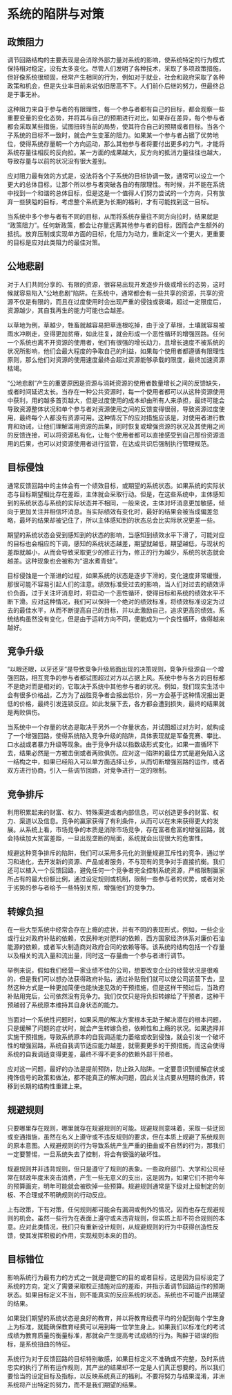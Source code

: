 # 系统的陷阱与对策

## 政策阻力

调节回路结构的主要表现是会消除外部力量对系统的影响，使系统特定的行为模式保持相对稳定，没有太多变化。尽管人们发明了各种技术，采取了多项政策措施，但好像系统很顽固，经常产生相同的行为，例如对于就业，社会和政府采取了各种政策和机会，但是失业率目前来说依旧居高不下。人们前仆后继的努力，但最终总是于事无补。

这种阻力来自于参与者的有限理性，每一个参与者都有自己的目标，都会观察一些重要变量的变化态势，并将其与自己的预期进行对比，如果存在差异，每个参与者都会采取某些措施，试图扭转当前的局势，使其符合自己的预期或者目标。当各个子系统的目标不一致时，就会产生变革的阻力。如果某一个参与者占据了优势地位，使得系统存量朝一个方向运动，那么其他参与者将要付出更多的力气，才能将系统存量往相反的反向拉。某一方面的成果越大，反方向的抵消力量往往也越大，导致存量与以前的状况没有很大差别。

应对阻力最有效的方式是，设法将各个子系统的目标协调一致，通常可以设立一个更大的总体目标，让那个所以参与者突破各自的有限理性。有时候，并不能在系统中找到一个和谐的总体目标，但是这是一个值得人们努力尝试的一个方向，只有放弃一些狭隘的目标，考虑整个系统更为长期的福利，才有可能找到这一目标。

当系统中多个参与者有不同的目标，从而将系统存量往不同方向拉时，结果就是 “政策阻力”。任何新政策，都会让存量远离其他参与者的目标，因而会产生额外的抵抗。放弃压制或实现单方面的目标，化阻力为动力，重新定义一个更大，更重要的目标是应对此类阻力的最佳对策。

## 公地悲剧

对于人们共同分享的、有限的资源，很容易出现开发逐步升级或增长的态势，这时候就容易陷入“公地悲剧”陷阱。在系统中，通常都会有一些共享的资源，共享的资源不仅是有限的，而且在过度使用时会出现严重的侵蚀或衰竭，超过一定限度后，资源越少，其自我再生的能力可能也会越差。

以草地为例，草越少，牲畜就越容易把草连根吃掉，由于没了草根，土壤就容易被雨水冲刷走，变得更加贫瘠，如此往复，就会形成一个恶性循环的增强回路。任何一个系统也离不开资源的使用者，他们有很强的增长动力，且增长速度不被系统的状况所影响，他们会最大程度的争取自己的利益，如果每个使用者都遵循有限理性原则，那么他们对资源的使用速度最终会超过资源能够承载的限度，最终加速资源枯竭。

“公地悲剧”产生的重要原因是资源与消耗资源的使用者数量增长之间的反馈缺失，或者时间延迟太长。当存在一种公共资源时，每一个使用者都可以从这种资源使用中获利，用的越多首页越大，但是过度使用的成本却由所有人来承担，最终可能会导致资源整体状况和单个参与者对资源使用之间的反馈变得很弱，导致资源过度使用，最终每个人都没有资源可用。这种情况下的应对措施应该是，对使用者进行教育和劝诫，让他们理解滥用资源的后果，同时恢复或增强资源的状况及其使用之间的反馈连接，可以将资源私有化，让每个使用者都可以直接感受到自己那份资源滥用的后果，也可以对资源使用者进行监管，在达成共识后强制执行管理规范。

## 目标侵蚀

通常反馈回路中的主体会有一个绩效目标，或期望的系统状态。如果系统的实际状态与目标期望相比存在差距，主体就会采取行动。但是，在这些系统中，主体感知到的系统状态与系统的实际状态并不相同，一般来说，主体对坏消息更加敏感，倾向于更加关注并相信坏消息。当实际绩效有变化时，最好的结果会被当成偏差忽略，最坏的结果却被记住了，所以主体感知到的状态总会比实际状况更差一些。

期望的系统状态会受到感知到的状态的影响，当感知到绩效水平下滑了，可能对应的目标也会相应的下调，感知的系统状态越差，期望就越低，期望越低，与现状的差距就越小，从而会导致采取更少的修正行为，修正的行为越少，系统的状态就会越差。这种现象也会被称为“温水煮青蛙”。

目标侵蚀是一个渐进的过程，如果系统的状态是逐步下滑的，变化速度非常缓慢，那很可能不容易引起人们的注意。绩效标准受过去的影响，当人们对过去的绩效评价负面，过于关注坏消息时，将启动一个恶性循环，使得目标和系统的绩效水平不断下滑。应对这种情况，我们可以保持一个绝对的绩效标准，将绩效标准设定为过去的最佳水平，从而不断提高自己的目标，并以此激励自己，追求更高的绩效。系统结构虽然没有变化，但是由于运转方向不同，便能成为一个良性循环，做得越来越好。

## 竞争升级 

“以眼还眼，以牙还牙”是导致竞争升级局面出现的决策规则，竞争升级源自一个增强回路，相互竞争的参与者都试图超过对方以占据上风。系统中参与各方的目标都不是绝对而是相对的，它取决于系统中其他参与者的状况。例如，我们现实生活中会有很多价格战，乙方为了战胜竞争者会报出低价，另一方会基于这种情况报出更低的价格，最终引发连锁反应。如此发展下去，各方都会遭到损失，最终的结果就是两败俱伤。

当系统中一个存量的状态是取决于另外一个存量状态，并试图超过对方时，就构成了一个增强回路，使得系统陷入竞争升级的陷阱，具体表现就是军备竞赛、攀比、口水战或者暴力升级等现象。由于竞争升级以指数级形式变化，如果一直循环下去，结果必然是一方被击倒或者两败俱伤。应对这一陷阱的最佳方式是避免陷入这一结构之中，如果已经陷入可以单方面选择让步，从而切断增强回路的运作，或者双方进行协商，引入一些调节回路，对竞争进行一定的限制。

## 竞争排斥

利用积累起来的财富、权力、特殊渠道或者内部信息，可以创造更多的财富、权力、渠道以及信息。竞争的赢家获得了有利条件，从而可以在未来获得更大的发展。从系统上看，市场竞争的本质是消除市场竞争，存在富者愈富的增强回路，就会持续加大贫富差距，一旦出现垄断的局面，系统就会出现很大的危害性。

规避这种竞争排斥的陷阱，我们可以采用多元化的测量规避互斥性的竞争，通过学习和进化，去开发新的资源、产品或者服务，不与现有的竞争对手直接抗衡。我们还可以植入一个反馈回路，避免任何一个竞争者完全控制系统资源，严格限制赢家所占有的最大份额比例，通过设定规则或机制，限制一些参与者的优势，或者对处于劣势的参与者给予一些特别关照，增强他们的竞争力。

## 转嫁负担

在一些大型系统中经常会存在上瘾的症状，并有不同的表现形式，例如，一些企业或行业对政府补贴的依赖，农民种地对肥料的依赖，西方国家经济体系对廉价石油能源的依赖，或者军火制造商对政府合同的依赖等等。该系统的结构包括一个存量以及相关的流入量和流出量，同时这一存量由一个参与者进行调节。

举例来说，假如我们经营一家业绩不佳的公司，想要改变企业的经营状况是很难的，但是我们可以想办法获得政府补贴，通过补贴我们就可以使公司运营下去，显然这种方式是一种更加简便也能快速见效的干预措施，但是这样干预过后，当政府补贴用完后，公司依然没有竞争力。我们仅仅只是将负担转嫁给了干预者，这种干预越弱了系统原本维持其自身状态的能力。

当面对一个系统性问题时，如果采用的解决方案根本无助于解决潜在的根本问题，只是缓解了问题的症状时，就会产生转嫁负担，依赖性和上瘾的状况。如果选择并实施干预措施，导致系统原本的自我调适能力萎缩或收到侵蚀，就会引发一个破坏性的增强回路，系统自我调节适应能力越差，就需要更多的干预措施，而这会使得系统的自我调适变得更差，最终不得不更多的依赖外部干预者。

应对这一问题，最好的办法是提前预防，防止跌入陷阱。一定要意识到缓解症状或掩饰信号的政策和做法，都不能真正的解决问题，因此关注点要从短期的救济，转移到长期的结构性重建上来。

## 规避规则

只要哪里存在规则，哪里就存在规避规则的可能。规避规则意味着，采取一些迂回或变通措施，虽然在名义上遵守或不违反规则的要求，但在本质上规避了系统规则的原本意图。人规避规则的行为导致系统产生严重的扭曲或不自然的行为，那我们一定要警惕，一旦系统失去了控制，将会有很强的破坏性。

规避规则并非违背规则，但只是遵守了规则的表象。一些政府部门、大学和公司经常在财政年度末突击消费，产生一些无意义的支出，这是因为，如果它们不把今年的预算画完，明年可能就会被砍掉一些预算。规避规则通常是下级对上级制定的刻板、不合理或不明确规则的行动反应。

上有政策，下有对策，任何规则都可能会有漏洞或例外的情况，因而也存在规避规则的机会。虽然一些行为在表面上遵守或未违背规则，但实质上却不符合规则的本意。应对此类情况，我们只有重新设计规则，从规避规则的行为中获得创造性反馈，使其发挥积极的作用，实现规则本来的目的。

## 目标错位

影响系统行为最有力的方式之一就是调整它的目的或者目标，这是因为目标设定了系统的方向，定义了需要采取校正措施对应的差距，并指示着调节回路运作的预期状态。如果目标定义不当，则不能真实的反应系统的状态。系统也不可能产出期望的结果。

如果我们期望的系统状态是良好的教育，并以将教育经费平均的分配到每个学生身上为标准，就能确保教育经费可以用到每一位学生身上。如果我们以标准化的考试成绩为教育质量的衡量标准，那就会产生提高考试成绩的行为。陶醉于错误的指标，是系统扭曲的特征。

系统行为对于反馈回路的目标特别敏感，如果目标定义不准确或不完整，及时系统忠实的执行了所有运作规则，其产出的结果却不一定是人们真正想要的。所以我们要恰当的设定目标及指标，以反映系统真正的福利。不要将努力与结果混淆，非洲系统将产出特定的努力，而不是我们期望的结果。

